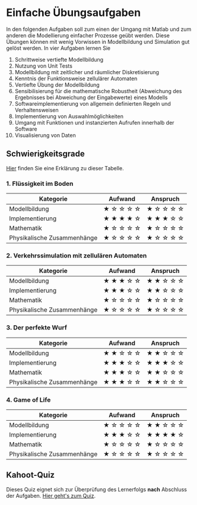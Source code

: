 # Einfache Übungsaufgaben

In den folgenden Aufgaben soll zum einen der Umgang mit Matlab und zum anderen die Modellierung einfacher Prozesse geübt werden. Diese Übungen können mit wenig Vorwissen in Modellbildung und Simulation gut gelöst werden. In vier Aufgaben lernen Sie

1. Schrittweise vertiefte Modellbildung
2. Nutzung von Unit Tests
3. Modellbildung mit zeitlicher und räumlicher Diskretisierung
4. Kenntnis der Funktionsweise zellulärer Automaten
5. Vertiefte Übung der Modellbildung
6. Sensibilisierung für die mathematische Robustheit (Abweichung des Ergebnisses bei Abweichung der Eingabewerte) eines Modells
7. Softwareimplementierung von allgemein definierten Regeln und Verhaltensweisen
8. Implementierung von Auswahlmöglichkeiten
9. Umgang mit Funktionen und instanzierten Aufrufen innerhalb der Software
10. Visualisierung von Daten

## Schwierigkeitsgrade
[Hier](content:references:schwierigkeitsgrade) finden Sie eine Erklärung zu dieser Tabelle.

### 1. Flüssigkeit im Boden

|Kategorie|Aufwand|Anspruch|
|---|---|---|
|Modellbildung|&#9733; &#9734; &#9734; &#9734; &#9734; |&#9733; &#9734; &#9734; &#9734; &#9734; |
|Implementierung|&#9733; &#9733; &#9733; &#9733; &#9734; |&#9733; &#9733; &#9733; &#9734; &#9734; |
|Mathematik|&#9733; &#9734; &#9734; &#9734; &#9734; |&#9733; &#9734; &#9734; &#9734; &#9734;|
|Physikalische Zusammenhänge|&#9733; &#9734; &#9734; &#9734; &#9734;|&#9733; &#9734; &#9734; &#9734; &#9734; |

### 2. Verkehrssimulation mit zellulären Automaten

|Kategorie|Aufwand|Anspruch|
|---|---|---|
|Modellbildung|&#9733; &#9733; &#9733; &#9734; &#9734; |&#9733; &#9733; &#9734; &#9734; &#9734; |
|Implementierung|&#9733; &#9733; &#9733; &#9734; &#9734;|&#9733; &#9733; &#9734; &#9734; &#9734;|
|Mathematik|&#9733; &#9734; &#9734; &#9734; &#9734; |&#9733; &#9734; &#9734; &#9734; &#9734;|
|Physikalische Zusammenhänge|&#9733; &#9734; &#9734; &#9734; &#9734;|&#9733; &#9734; &#9734; &#9734; &#9734; |

### 3. Der perfekte Wurf

|Kategorie|Aufwand|Anspruch|
|---|---|---|
|Modellbildung|&#9733; &#9733; &#9734; &#9734; &#9734; |&#9733; &#9733; &#9734; &#9734; &#9734; |
|Implementierung|&#9733; &#9733; &#9733; &#9734; &#9734;|&#9733; &#9733; &#9733; &#9734; &#9734;|
|Mathematik|&#9733; &#9733; &#9733; &#9734; &#9734; |&#9733; &#9733; &#9734; &#9734; &#9734;|
|Physikalische Zusammenhänge|&#9733; &#9733; &#9733; &#9734; &#9734;|&#9733; &#9733; &#9734; &#9734; &#9734; |

### 4. Game of Life

|Kategorie|Aufwand|Anspruch|
|---|---|---|
|Modellbildung|&#9733; &#9734; &#9734; &#9734; &#9734; |&#9733; &#9733; &#9734; &#9734; &#9734; |
|Implementierung|&#9733; &#9733; &#9733; &#9734; &#9734;|&#9733; &#9733; &#9733; &#9733; &#9734;|
|Mathematik|&#9733; &#9734; &#9734; &#9734; &#9734; |&#9733; &#9734; &#9734; &#9734; &#9734;|
|Physikalische Zusammenhänge|&#9733; &#9734; &#9734; &#9734; &#9734;|&#9733; &#9734; &#9734; &#9734; &#9734; |

## Kahoot-Quiz

Dieses Quiz eignet sich zur Überprüfung des Lernerfolgs **nach** Abschluss der Aufgaben. [Hier geht's zum Quiz](https://create.kahoot.it/share/diskrete-fouriertransformation-offentlich/e9ef95d4-0ca7-4174-ad09-a3b2804b6436).

